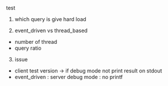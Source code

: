 test

1. which query is give hard load

2. event_driven vs thread_based
- number of thread
- query ratio

3. issue
- client test version -> if debug mode not print result on stdout
- event_driven : server debug mode : no printf
